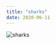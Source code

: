 ```yaml
---
title: "sharks"
date: 2020-06-11
---
```


![sharks](https://scx1.b-cdn.net/csz/news/800/2020/greatwhitesh.jpg)
